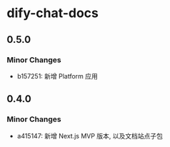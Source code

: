 # dify-chat-docs

## 0.5.0

### Minor Changes

- b157251: 新增 Platform 应用

## 0.4.0

### Minor Changes

- a415147: 新增 Next.js MVP 版本, 以及文档站点子包
